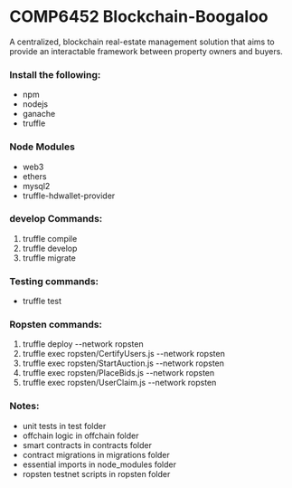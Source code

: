 # COMP6452 Blockchain-Boogaloo
A centralized, blockchain real-estate management solution that aims to provide an interactable framework between property owners and buyers.

### Install the following:
- npm
- nodejs
- ganache
- truffle

### Node Modules
- web3
- ethers
- mysql2
- truffle-hdwallet-provider

### develop Commands:
1) truffle compile
2) truffle develop
3) truffle migrate

### Testing commands:
- truffle test

### Ropsten commands:
1) truffle deploy --network ropsten
2) truffle exec ropsten/CertifyUsers.js --network ropsten
3) truffle exec ropsten/StartAuction.js --network ropsten
4) truffle exec ropsten/PlaceBids.js --network ropsten
5) truffle exec ropsten/UserClaim.js --network ropsten

### Notes:
- unit tests in test folder
- offchain logic in offchain folder
- smart contracts in contracts folder
- contract migrations in migrations folder
- essential imports in node_modules folder
- ropsten testnet scripts in ropsten folder
